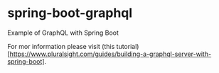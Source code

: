 # spring-boot-graphql
Example of GraphQL with Spring Boot

For mor information please visit (this tutorial)[https://www.pluralsight.com/guides/building-a-graphql-server-with-spring-boot].
